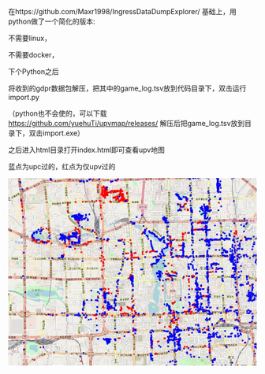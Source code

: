 在https://github.com/Maxr1998/IngressDataDumpExplorer/ 基础上，用python做了一个简化的版本:

不需要linux，

不需要docker，

下个Python之后

将收到的gdpr数据包解压，把其中的game_log.tsv放到代码目录下，双击运行import.py

（python也不会使的，可以下载 https://github.com/yuehuTi/upvmap/releases/ 解压后把game_log.tsv放到目录下，双击import.exe）

之后进入html目录打开index.html即可查看upv地图

蓝点为upc过的，红点为仅upv过的

<img src="example.jpg"/>
